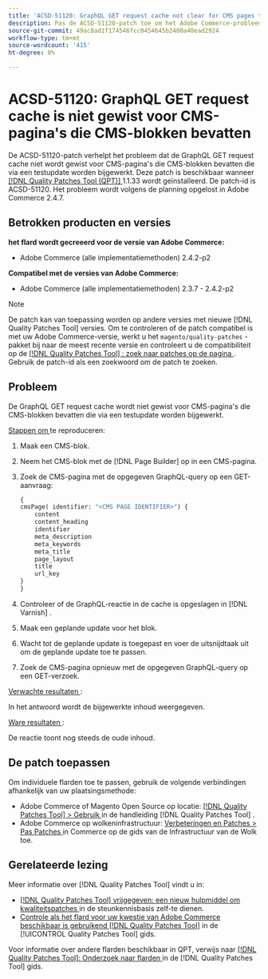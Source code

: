 ```yaml
---
title: 'ACSD-51120: GraphQL GET request cache not clear for CMS pages that contain CMS block'
description: Pas de ACSD-51120-patch toe om het Adobe Commerce-probleem op te lossen waarbij de GraphQL-GET-aanvraagcache niet wordt gewist voor CMS-pagina's die CMS-blokken bevatten.
source-git-commit: 49ac8ad1f174546fcc0454645b2480a40ead2924
workflow-type: tm+mt
source-wordcount: '415'
ht-degree: 0%

---
```


# ACSD-51120: GraphQL GET request cache is niet gewist voor CMS-pagina&#39;s die CMS-blokken bevatten

De ACSD-51120-patch verhelpt het probleem dat de GraphQL GET request cache niet wordt gewist voor CMS-pagina&#39;s die CMS-blokken bevatten die via een testupdate worden bijgewerkt. Deze patch is beschikbaar wanneer [[!DNL Quality Patches Tool (QPT)] ](https://experienceleague.adobe.com/en/docs/commerce-knowledge-base/kb/announcements/commerce-announcements/magento-quality-patches-released-new-tool-to-self-serve-quality-patches) 1.1.33 wordt geïnstalleerd. De patch-id is ACSD-51120. Het probleem wordt volgens de planning opgelost in Adobe Commerce 2.4.7.

## Betrokken producten en versies

**het flard wordt gecreeerd voor de versie van Adobe Commerce:**

* Adobe Commerce (alle implementatiemethoden) 2.4.2-p2

**Compatibel met de versies van Adobe Commerce:**

* Adobe Commerce (alle implementatiemethoden) 2.3.7 - 2.4.2-p2

>[!NOTE]
>
>De patch kan van toepassing worden op andere versies met nieuwe [!DNL Quality Patches Tool] versies. Om te controleren of de patch compatibel is met uw Adobe Commerce-versie, werkt u het `magento/quality-patches` -pakket bij naar de meest recente versie en controleert u de compatibiliteit op de [[!DNL Quality Patches Tool] : zoek naar patches op de pagina ](https://experienceleague.adobe.com/tools/commerce-quality-patches/index.html) . Gebruik de patch-id als een zoekwoord om de patch te zoeken.

## Probleem

De GraphQL GET request cache wordt niet gewist voor CMS-pagina&#39;s die CMS-blokken bevatten die via een testupdate worden bijgewerkt.

<u> Stappen om </u> te reproduceren:

1. Maak een CMS-blok.
1. Neem het CMS-blok met de [!DNL Page Builder] op in een CMS-pagina.
1. Zoek de CMS-pagina met de opgegeven GraphQL-query op een GET-aanvraag:

   ```GraphQL
   {
   cmsPage( identifier: "<CMS PAGE IDENTIFIER>") {
       content
       content_heading
       identifier
       meta_description
       meta_keywords
       meta_title
       page_layout
       title
       url_key
   }
   }
   ```

1. Controleer of de GraphQL-reactie in de cache is opgeslagen in [!DNL Varnish] .
1. Maak een geplande update voor het blok.
1. Wacht tot de geplande update is toegepast en voer de uitsnijdtaak uit om de geplande update toe te passen.
1. Zoek de CMS-pagina opnieuw met de opgegeven GraphQL-query op een GET-verzoek.

<u> Verwachte resultaten </u>:

In het antwoord wordt de bijgewerkte inhoud weergegeven.

<u> Ware resultaten </u>:

De reactie toont nog steeds de oude inhoud.

## De patch toepassen

Om individuele flarden toe te passen, gebruik de volgende verbindingen afhankelijk van uw plaatsingsmethode:

* Adobe Commerce of Magento Open Source op locatie: [[!DNL Quality Patches Tool]  > Gebruik ](https://experienceleague.adobe.com/docs/commerce-operations/tools/quality-patches-tool/usage.html) in de handleiding [!DNL Quality Patches Tool] .
* Adobe Commerce op wolkeninfrastructuur: [ Verbeteringen en Patches > Pas Patches ](https://experienceleague.adobe.com/docs/commerce-cloud-service/user-guide/develop/upgrade/apply-patches.html) in Commerce op de gids van de Infrastructuur van de Wolk toe.


## Gerelateerde lezing

Meer informatie over [!DNL Quality Patches Tool] vindt u in:

* [[!DNL Quality Patches Tool]  vrijgegeven: een nieuw hulpmiddel om kwaliteitspatches ](https://experienceleague.adobe.com/en/docs/commerce-knowledge-base/kb/announcements/commerce-announcements/magento-quality-patches-released-new-tool-to-self-serve-quality-patches) in de steunkennisbasis zelf-te dienen.
* [ Controle als het flard voor uw kwestie van Adobe Commerce beschikbaar is gebruikend  [!DNL Quality Patches Tool]](/help/tools/quality-patches-tool/patches-available-in-qpt/check-patch-for-magento-issue-with-magento-quality-patches.md) in de [!UICONTROL Quality Patches Tool] gids.


Voor informatie over andere flarden beschikbaar in QPT, verwijs naar [[!DNL Quality Patches Tool]: Onderzoek naar flarden ](https://experienceleague.adobe.com/tools/commerce-quality-patches/index.html) in de [!DNL Quality Patches Tool] gids.
